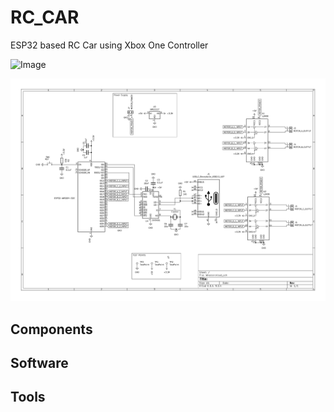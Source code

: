 # RC_CAR

ESP32 based RC Car using Xbox One Controller

![Image](WheelerPCB/Preview/PCB.png)

![Document](WheelerPCB/Preview/Schematic-1.png)

## Components



## Software 


## Tools